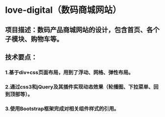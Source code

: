 # love-digital（数码商城网站）
## 项目描述：数码产品商城网站的设计，包含首页、各个子模块、购物车等。
## 技术要点：
### 1.基于div+css页面布局，用到了浮动、网格、弹性布局。
### 2.通过css3和jQuery及其插件实现动态效果（轮播图、下拉菜单、回到顶部等）。
### 3.使用Bootstrap框架完成对相关组件样式的引用。